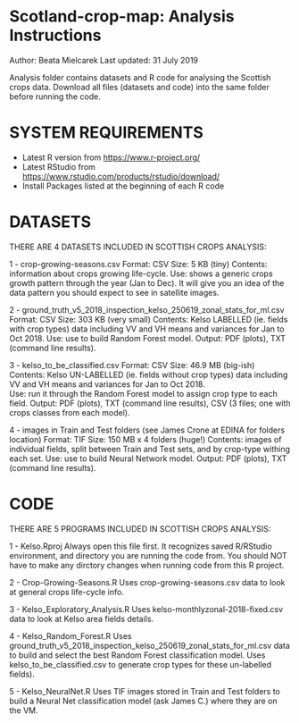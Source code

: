 # Scotland-crop-map: Analysis Instructions
Author: Beata Mielcarek 
Last updated: 31 July 2019 


Analysis folder contains datasets and R code for analysing the Scottish crops data. 
Download all files (datasets and code) into the same folder before running the code. 


  SYSTEM REQUIREMENTS 
=======================
 - Latest R version from https://www.r-project.org/ 
 - Latest RStudio from https://www.rstudio.com/products/rstudio/download/ 
 - Install Packages listed at the beginning of each R code 
 
 
  DATASETS 
============ 
THERE ARE 4 DATASETS INCLUDED IN SCOTTISH CROPS ANALYSIS: 

1 - crop-growing-seasons.csv 
Format: CSV 
Size: 5 KB (tiny) 
Contents: information about crops growing life-cycle. 
Use: shows a generic crops growth pattern through the year (Jan to Dec). It will give you an idea of the data pattern you should expect to see in satellite images. 

2 - ground_truth_v5_2018_inspection_kelso_250619_zonal_stats_for_ml.csv
Format: CSV 
Size: 303 KB (very small) 
Contents: Kelso LABELLED (ie. fields with crop types) data including VV and VH means and variances for Jan to Oct 2018. 
Use: use to build Random Forest model. 
Output: PDF (plots), TXT (command line results). 

3 - kelso_to_be_classified.csv 
Format: CSV 
Size: 46.9 MB (big-ish) 
Contents: Kelso UN-LABELLED (ie. fields without crop types) data including VV and VH means and variances for Jan to Oct 2018.  
Use: run it through the Random Forest model to assign crop type to each field. 
Output: PDF (plots), TXT (command line results), CSV (3 files; one with crops classes from each model). 

4 - images in Train and Test folders (see James Crone at EDINA for folders location) 
Format: TIF 
Size: 150 MB x 4 folders (huge!) 
Contents: images of individual fields, split between Train and Test sets, and by crop-type withing each set. 
Use: use to build Neural Network model. 
Output: PDF (plots), TXT (command line results). 


  CODE 
======== 
THERE ARE 5 PROGRAMS INCLUDED IN SCOTTISH CROPS ANALYSIS: 

1 - Kelso.Rproj 
Always open this file first. It recognizes saved R/RStudio environment, and directory you are running the code from. You should NOT have to make any dirctory changes when running code from this R project. 

2 - Crop-Growing-Seasons.R 
Uses crop-growing-seasons.csv data to look at general crops life-cycle info. 

3 - Kelso_Exploratory_Analysis.R 
Uses kelso-monthlyzonal-2018-fixed.csv data to look at Kelso area fields details. 

4 - Kelso_Random_Forest.R 
Uses ground_truth_v5_2018_inspection_kelso_250619_zonal_stats_for_ml.csv data to build and select the best Random Forest classification model. 
Uses kelso_to_be_classified.csv to generate crop types for these un-labelled fields). 

5 - Kelso_NeuralNet.R 
Uses TIF images stored in Train and Test folders to build a Neural Net classification model (ask James C.) where they are on the VM. 
